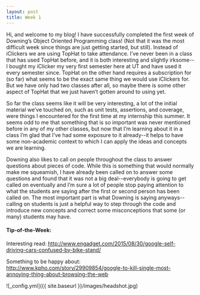 ```yaml
---
layout: post
title: Week 1
---
```


Hi, and welcome to my blog! I have successfully completed the first week of Downing’s Object Oriented Programming class! (Not that it was the most difficult week since things are just getting started, but still). Instead of iClickers we are using TopHat to take attendance. I’ve never been in a class that has used TopHat before, and it is both interesting and slightly irksome--I bought my iClicker my very first semester here at UT and have used it every semester since. TopHat on the other hand requires a subscription for (so far) what seems to be the exact same thing we would use iClickers for. But we have only had two classes after all, so maybe there is some other aspect of TopHat that we just haven’t gotten around to using yet. 

So far the class seems like it will be very interesting, a lot of the initial material we’ve touched on, such as unit tests, assertions, and coverage, were things I encountered for the first time at my internship this summer. It seems odd to me that something that is so important was never mentioned before in any of my other classes, but now that I’m learning about it in a class I’m glad that I’ve had some exposure to it already--it helps to have some non-academic context to which I can apply the ideas and concepts we are learning. 

Downing also likes to call on people throughout the class to answer questions about pieces of code. While this is something that would normally make me squeamish, I have already been called on to answer some questions and found that it was not a big deal--everybody is going to get called on eventually and I’m sure a lot of people stop paying attention to what the students are saying after the first or second person has been called on. The most important part is what Downing is saying anyways--calling on students is just a helpful way to step through the code and introduce new concepts and correct some misconceptions that some (or many) students may have.

#### Tip-of-the-Week:

Interesting read: http://www.engadget.com/2015/08/30/google-self-driving-cars-confused-by-bike-stand/

Something to be happy about: http://www.kpho.com/story/29909854/google-to-kill-single-most-annoying-thing-about-browsing-the-web

![_config.yml]({{ site.baseurl }}/images/headshot.jpg)

